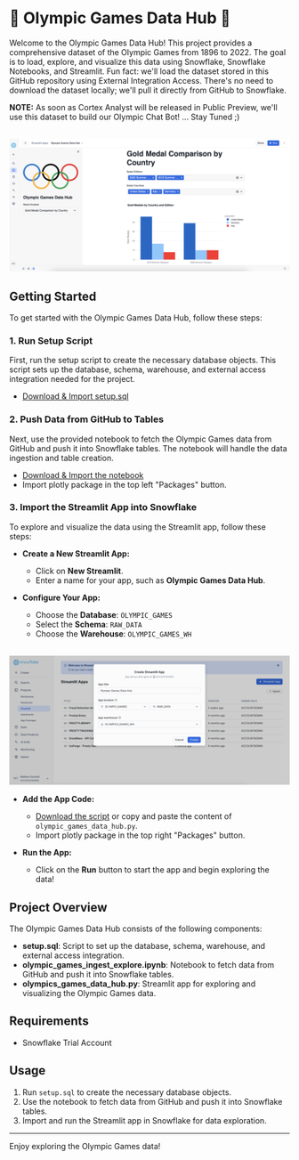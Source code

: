 # 🏅 Olympic Games Data Hub 🏅

Welcome to the Olympic Games Data Hub! This project provides a comprehensive dataset of the Olympic Games from 1896 to 2022. The goal is to load, explore, and visualize this data using Snowflake, Snowflake Notebooks, and Streamlit. Fun fact: we'll load the dataset stored in this GitHub repository using External Integration Access. There's no need to download the dataset locally; we'll pull it directly from GitHub to Snowflake.

**NOTE:** As soon as Cortex Analyst will be released in Public Preview, we'll use this dataset to build our Olympic Chat Bot! ... Stay Tuned ;) 
<p align="center">
  <br>
  <img src="https://github.com/sfc-gh-mconsoli/olympic_games_data_hub/blob/main/images/screenshot_app.png?raw=true" alt="Olympic Rings"/>
</p>

## Getting Started

To get started with the Olympic Games Data Hub, follow these steps:

### 1. Run Setup Script

First, run the setup script to create the necessary database objects. This script sets up the database, schema, warehouse, and external access integration needed for the project.

- [Download & Import setup.sql](https://github.com/sfc-gh-mconsoli/olympic_games_data_hub/blob/main/setup.sql)

### 2. Push Data from GitHub to Tables

Next, use the provided notebook to fetch the Olympic Games data from GitHub and push it into Snowflake tables. The notebook will handle the data ingestion and table creation.

- [Download & Import the notebook](https://github.com/sfc-gh-mconsoli/olympic_games_data_hub/blob/main/olympic_games_ingest_explore.ipynb)
- Import plotly package in the top left "Packages" button.
  
### 3. Import the Streamlit App into Snowflake

To explore and visualize the data using the Streamlit app, follow these steps:

- **Create a New Streamlit App:**
  - Click on **New Streamlit**.
  - Enter a name for your app, such as **Olympic Games Data Hub**.
  
- **Configure Your App:**
  - Choose the **Database**: `OLYMPIC_GAMES`
  - Select the **Schema**: `RAW_DATA`
  - Choose the **Warehouse**: `OLYMPIC_GAMES_WH`

<p align="center">
  <br>
  <img src="https://github.com/sfc-gh-mconsoli/olympic_games_data_hub/blob/main/images/screenshot_create_app.png?raw=true" alt="Olympic Rings"/>
</p>

- **Add the App Code:**
  - [Download the script](https://github.com/sfc-gh-mconsoli/olympic_games_data_hub/blob/main/olympic_games_data_hub.py) or copy and paste the content of `olympic_games_data_hub.py`.
  - Import plotly package in the top right "Packages" button.


- **Run the App:**
  - Click on the **Run** button to start the app and begin exploring the data!


## Project Overview

The Olympic Games Data Hub consists of the following components:

- **setup.sql**: Script to set up the database, schema, warehouse, and external access integration.
- **olympic_games_ingest_explore.ipynb**: Notebook to fetch data from GitHub and push it into Snowflake tables.
- **olympics_games_data_hub.py**: Streamlit app for exploring and visualizing the Olympic Games data.

## Requirements

- Snowflake Trial Account

## Usage

1. Run `setup.sql` to create the necessary database objects.
2. Use the notebook to fetch data from GitHub and push it into Snowflake tables.
3. Import and run the Streamlit app in Snowflake for data exploration.

---

Enjoy exploring the Olympic Games data!

